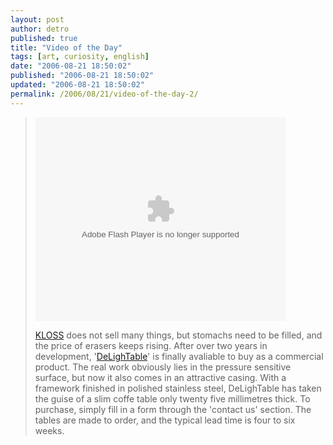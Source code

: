 ```yaml
---
layout: post
author: detro
published: true
title: "Video of the Day"
tags: [art, curiosity, english]
date: "2006-08-21 18:50:02"
published: "2006-08-21 18:50:02"
updated: "2006-08-21 18:50:02"
permalink: /2006/08/21/video-of-the-day-2/
---
```


<blockquote><embed style="width:400px; height:326px;" id="VideoPlayback" type="application/x-shockwave-flash" src="http://video.google.com/googleplayer.swf?docId=-2438326351376003484&hl=en"> </embed>

<a href="http://www.kloss-online.co.uk/">KLOSS</a> does not sell many things, but stomachs need to be filled, and the price of erasers keeps rising. After over two years in development, '<a href="http://www.kloss-online.co.uk/21058.html">DeLighTable</a>' is finally avaliable to buy as a commercial product. The real work obviously lies in the pressure sensitive surface, but now it also comes in an attractive casing. With a framework finished in polished stainless steel, DeLighTable has taken the guise of a slim coffe table only twenty five millimetres thick. To purchase, simply fill in a form through the 'contact us' section. The tables are made to order, and the typical lead time is four to six weeks.
</blockquote>


